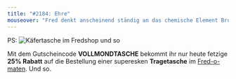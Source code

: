 ```yaml
---
title: "#2184: Ehre"
mouseover: "Fred denkt anscheinend ständig an das chemische Element Brom und die finnische Gothicrockformation Him. Oder so."
---
```


PS: 
<img src="http://www.fonflatter.de/bilder/shop_tasche_kaefer.png" alt="Käfertasche im Fredshop und so" />

Mit dem Gutscheincode <strong>VOLLMONDTASCHE</strong> bekommt ihr nur heute fetzige <strong>25% Rabatt</strong> auf die Bestellung einer superesken <strong>Tragetasche</strong> im <a href="http://fred-o-mat.spreadshirt.net" title="Fred-o-mat">Fred-o-maten</a>.
Und so. 
